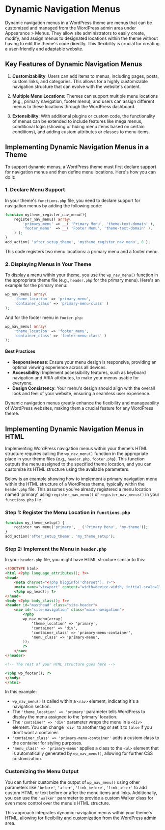 # Dynamic Navigation Menus

Dynamic navigation menus in a WordPress theme are menus that can be customized and managed from the WordPress admin area under Appearance > Menus. They allow site administrators to easily create, modify, and assign menus to designated locations within the theme without having to edit the theme's code directly. This flexibility is crucial for creating a user-friendly and adaptable website.

## Key Features of Dynamic Navigation Menus

1. **Customizability**: Users can add items to menus, including pages, posts, custom links, and categories. This allows for a highly customizable navigation structure that can evolve with the website's content.

2. **Multiple Menu Locations**: Themes can support multiple menu locations (e.g., primary navigation, footer menu), and users can assign different menus to these locations through the WordPress dashboard.

3. **Extensibility**: With additional plugins or custom code, the functionality of menus can be extended to include features like mega menus, conditional logic (showing or hiding menu items based on certain conditions), and adding custom attributes or classes to menu items.

## Implementing Dynamic Navigation Menus in a Theme

To support dynamic menus, a WordPress theme must first declare support for navigation menus and then define menu locations. Here's how you can do it:

### 1. Declare Menu Support

In your theme's `functions.php` file, you need to declare support for navigation menus by adding the following code:

```php
function mytheme_register_nav_menu(){
    register_nav_menus( array(
        'primary_menu' => __( 'Primary Menu', 'theme-text-domain' ),
        'footer_menu'  => __( 'Footer Menu', 'theme-text-domain' ),
    ) );
}
add_action( 'after_setup_theme', 'mytheme_register_nav_menu', 0 );
```

This code registers two menu locations: a primary menu and a footer menu.

### 2. Displaying Menus in Your Theme

To display a menu within your theme, you use the `wp_nav_menu()` function in the appropriate theme file (e.g., `header.php` for the primary menu). Here's an example for the primary menu:

```php
wp_nav_menu( array( 
    'theme_location' => 'primary_menu', 
    'container_class' => 'primary-menu-class' ) 
);
```

And for the footer menu in `footer.php`:

```php
wp_nav_menu( array( 
    'theme_location' => 'footer_menu', 
    'container_class' => 'footer-menu-class' ) 
);
```

#### Best Practices

- **Responsiveness**: Ensure your menu design is responsive, providing an optimal viewing experience across all devices.
- **Accessibility**: Implement accessibility features, such as keyboard navigation and ARIA attributes, to make your menus usable for everyone.
- **Design Consistency**: Your menu's design should align with the overall look and feel of your website, ensuring a seamless user experience.

Dynamic navigation menus greatly enhance the flexibility and manageability of WordPress websites, making them a crucial feature for any WordPress theme.

## Implementing Dynamic Navigation Menus in HTML

Implementing WordPress navigation menus within your theme's HTML structure requires calling the `wp_nav_menu()` function in the appropriate place in your theme files (e.g., `header.php`, `footer.php`). This function outputs the menu assigned to the specified theme location, and you can customize its HTML structure using the available parameters.

Below is an example showing how to implement a primary navigation menu within the HTML structure of a WordPress theme, typically within the `header.php` file. This assumes you've already registered a menu location named 'primary' using `register_nav_menu()` or `register_nav_menus()` in your `functions.php` file.

### Step 1: Register the Menu Location in `functions.php`

```php
function my_theme_setup() {
    register_nav_menu('primary', __('Primary Menu', 'my-theme'));
}
add_action('after_setup_theme', 'my_theme_setup');
```

### Step 2: Implement the Menu in `header.php`

In your `header.php` file, you might have HTML structure similar to this:

```html
<!DOCTYPE html>
<html <?php language_attributes(); ?>>
<head>
    <meta charset="<?php bloginfo('charset'); ?>">
    <meta name="viewport" content="width=device-width, initial-scale=1">
    <?php wp_head(); ?>
</head>
<body <?php body_class(); ?>>
<header id="masthead" class="site-header">
    <nav id="site-navigation" class="main-navigation">
        <?php
        wp_nav_menu(array(
            'theme_location' => 'primary',
            'container' => 'div',
            'container_class' => 'primary-menu-container',
            'menu_class' => 'primary-menu',
        ));
        ?>
    </nav>
</header>

<!-- The rest of your HTML structure goes here -->

<?php wp_footer(); ?>
</body>
</html>
```

In this example:

- `wp_nav_menu()` is called within a `<nav>` element, indicating it's a navigation section.
- The `'theme_location' => 'primary'` parameter tells WordPress to display the menu assigned to the 'primary' location.
- The `'container' => 'div'` parameter wraps the menu in a `<div>` element. You can change `'div'` to another tag or set it to `false` if you don't want a container.
- `'container_class' => 'primary-menu-container'` adds a custom class to the container for styling purposes.
- `'menu_class' => 'primary-menu'` applies a class to the `<ul>` element that is automatically generated by `wp_nav_menu()`, allowing for further CSS customization.

### Customizing the Menu Output

You can further customize the output of `wp_nav_menu()` using other parameters like `'before'`, `'after'`, `'link_before'`, `'link_after'` to add custom HTML or text before or after the menu items and links. Additionally, you can use the `'walker'` parameter to provide a custom Walker class for even more control over the menu's HTML structure.

This approach integrates dynamic navigation menus within your theme's HTML, allowing for flexibility and customization from the WordPress admin area.
